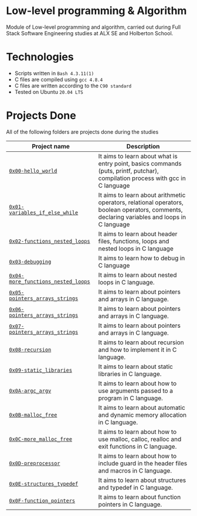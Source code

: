 # Low-level programming & Algorithm
Module of Low-level programming and algorithm, carried out during Full Stack Software Engineering studies at ALX SE and Holberton School.

# Technologies

* Scripts written in ```Bash 4.3.11(1)```
* C files are compiled using ```gcc 4.8.4```
* C files are written according to the ```C90 standard```
* Tested on Ubuntu ```20.04 LTS```

# Projects Done
All of the following folders are projects done during the studies

| Project name | Description |
| ------------ | ----------- |
| [`0x00-hello_world`](https://github.com/tenmark86/alx-low_level_programming/tree/master/0x00-hello_world)  | It aims to learn about what is entry point, basics commands (puts, printf, putchar), compilation process with gcc in C language |
| [`0x01-variables_if_else_while`](https://github.com/tenmark86/alx-low_level_programming/tree/master/0x01-variables_if_else_while) | It aims to learn about arithmetic operators, relational operators, boolean operators, comments, declaring variables and loops in C language  |
| [`0x02-functions_nested_loops`](https://github.com/tenmark86/alx-low_level_programming/tree/master/0x02-functions_nested_loops) | It aims to learn about header files, functions, loops and nested loops in C language |
| [`0x03-debugging`](https://github.com/tenmark86/alx-low_level_programming/tree/master/0x03-debugging) | It aims to learn how to debug in C language |
|[`0x04-more_functions_nested_loops`](https://github.com/tenmark86/alx-low_level_programming/tree/master/0x04-more_functions_nested_loops)  | It aims to learn about nested loops in C language. |
| [`0x05-pointers_arrays_strings`](https://github.com/tenmark86/alx-low_level_programming/tree/master/0x05-pointers_arrays_strings) | It aims to learn about pointers and arrays in C language. |
| [`0x06-pointers_arrays_strings`](https://github.com/tenmark86/alx-low_level_programming/tree/master/0x06-pointers_arrays_strings) | It aims to learn about pointers and arrays in C language. |
| [`0x07-pointers_arrays_strings`](https://github.com/tenmark86/alx-low_level_programming/tree/master/0x07-pointers_arrays_strings) |It aims to learn about pointers and arrays in C language.  |
| [`0x08-recursion`](https://github.com/tenmark86/alx-low_level_programming/tree/master/0x08-recursion) | It aims to learn about recursion and how to implement it in C language. |
| [`0x09-static_libraries`](https://github.com/tenmark86/alx-low_level_programming/tree/master/0x09-static_libraries) | It aims to learn about static libraries in C language. |
| [`0x0A-argc_argv`](https://github.com/tenmark86/alx-low_level_programming/tree/master/0x0A-argc_argv)  |It aims to learn about how to use arguments passed to a program in C language.  |
| [`0x0B-malloc_free`](https://github.com/tenmark86/alx-low_level_programming/tree/master/0x0B-malloc_free) | It aims to learn about automatic and dynamic memory allocation in C language. |
| [`0x0C-more_malloc_free`](https://github.com/tenmark86/alx-low_level_programming/tree/master/0x0C-more_malloc_free) |It aims to learn about how to use malloc, calloc, realloc and exit functions in C language.  |
|[`0x0D-preprocessor`](https://github.com/tenmark86/alx-low_level_programming/tree/master/0x0D-preprocessor)  | It aims to learn about how to include guard in the header files and macros in C language. |
|[`0x0E-structures_typedef`](https://github.com/tenmark86/alx-low_level_programming/tree/master/0x0E-structures_typedef)  | It aims to learn about structures and typedef in C language. |
| [`0x0F-function_pointers`](https://github.com/tenmark86/alx-low_level_programming/tree/master/0x0F-function_pointers) | It aims to learn about function pointers in C language. |



